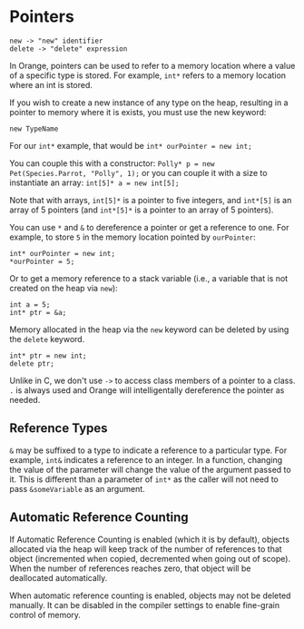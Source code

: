 # Pointers

	new -> "new" identifier
	delete -> "delete" expression

In Orange, pointers can be used to refer to a memory location where a value of a specific type is stored. For example, `int*` refers to a memory location where an int is stored.

If you wish to create a new instance of any type on the heap, resulting in a pointer to memory where it is exists, you must use the new keyword:

    new TypeName

For our `int*` example, that would be `int* ourPointer = new int;`

You can couple this with a constructor: `Polly* p = new Pet(Species.Parrot, "Polly", 1);`
or you can couple it with a size to instantiate an array: `int[5]* a = new int[5];`

Note that with arrays, `int[5]*` is a pointer to five integers, and `int*[5]` is an array of 5 pointers (and `int*[5]*` is a pointer to an array of 5 pointers).

You can use `*` and `&` to dereference a pointer or get a reference to one. For example, to store `5` in the memory location pointed by `ourPointer`:

    int* ourPointer = new int;
    *ourPointer = 5;

Or to get a memory reference to a stack variable (i.e., a variable that is not created on the heap via `new`):

    int a = 5;
    int* ptr = &a;

Memory allocated in the heap via the `new` keyword can be deleted by using the `delete` keyword.

    int* ptr = new int;
    delete ptr;

Unlike in C, we don't use `->` to access class members of a pointer to a class. `.` is always used and Orange will intelligentally dereference the pointer as needed.

## Reference Types

`&` may be suffixed to a type to indicate a reference to a particular type. For example, `int&` indicates a reference to an integer. In a function, changing the value of the parameter  will change the value of the argument passed to it. This is different than a parameter of `int*` as the caller will not need to pass `&someVariable` as an argument.

## Automatic Reference Counting

If Automatic Reference Counting is enabled (which it is by default), objects allocated via the heap will keep track of the number of references to that object (incremented when copied, decremented when going out of scope). When the number of references reaches zero, that object will be deallocated automatically.

When automatic reference counting is enabled, objects may not be deleted manually. It can be disabled in the compiler settings to enable fine-grain control of memory.
